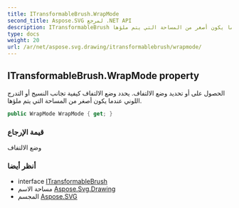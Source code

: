 ```yaml
---
title: ITransformableBrush.WrapMode
second_title: Aspose.SVG لمرجع .NET API
description: ITransformableBrush ملكية. الحصول على أو تحديد وضع الالتفاف. يحدد وضع الالتفاف كيفية تجانب النسيج أو التدرج اللوني عندما يكون أصغر من المساحة التي يتم ملؤها.
type: docs
weight: 20
url: /ar/net/aspose.svg.drawing/itransformablebrush/wrapmode/
---
```

## ITransformableBrush.WrapMode property

الحصول على أو تحديد وضع الالتفاف. يحدد وضع الالتفاف كيفية تجانب النسيج أو التدرج اللوني عندما يكون أصغر من المساحة التي يتم ملؤها.

```csharp
public WrapMode WrapMode { get; }
```

### قيمة الإرجاع

وضع الالتفاف

### أنظر أيضا

* interface [ITransformableBrush](../)
* مساحة الاسم [Aspose.Svg.Drawing](../../itransformablebrush/)
* المجسم [Aspose.SVG](../../../)


